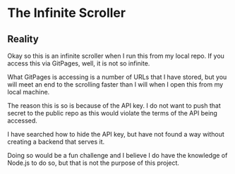 # The Infinite Scroller

## Reality
Okay so this is an infinite scroller when I run this from my local repo. If you access this via GitPages, well, it is not so infinite. 

What GitPages is accessing is a number of URLs that I have stored, but you will meet an end to the scrolling faster than I will when I open this from my local machine.

The reason this is so is because of the API key. I do not want to push that secret to the public repo as this would violate the terms of the API being accessed. 

I have searched how to hide the API key, but have not found a way without creating a backend that serves it. 

Doing so would be a fun challenge and I believe I do have the knowledge of Node.js to do so, but that is not the purpose of this project. 


